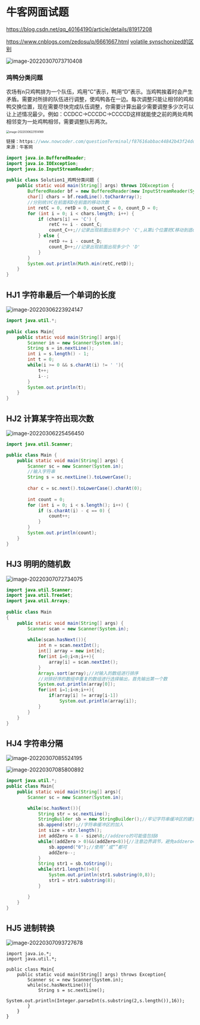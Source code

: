 # 牛客网面试题

https://blog.csdn.net/qq_40164190/article/details/81917208



https://www.cnblogs.com/zedosu/p/6661667.html [volatile synschonized的区别](http://www.cnblogs.com/gaoteng/p/4238482.html)



![image-20220307073710408](%E5%8D%8E%E4%B8%BA%E6%9C%BA%E8%AF%95.assets/image-20220307073710408.png)

### 鸡鸭分类问题

农场有n只鸡鸭排为一个队伍，鸡用“C”表示，鸭用“D”表示。当鸡鸭挨着时会产生矛盾。需要对所排的队伍进行调整，使鸡鸭各在一边。每次调整只能让相邻的鸡和鸭交换位置，现在需要尽快完成队伍调整，你需要计算出最少需要调整多少次可以让上述情况最少。例如：CCDCC->CCCDC->CCCCD这样就能使之前的两处鸡鸭相邻变为一处鸡鸭相邻，需要调整队形两次。  

<img src="%E5%8D%8E%E4%B8%BA%E6%9C%BA%E8%AF%95.assets/image-20220306221514169.png" alt="image-20220306221514169" style="zoom:50%;" />



```java
链接：https://www.nowcoder.com/questionTerminal/f87616abbac44842b43f24ddd3cf49e8
来源：牛客网

import java.io.BufferedReader;
import java.io.IOException;
import java.io.InputStreamReader;
 
public class Solution1_鸡鸭分类问题 {
    public static void main(String[] args) throws IOException {
        BufferedReader bf = new BufferedReader(new InputStreamReader(System.in));
        char[] chars = bf.readLine().toCharArray();
        //分别统计C在前面和D在前面的移动次数
        int retC = 0, retD = 0, count_C = 0, count_D = 0;
        for (int i = 0; i < chars.length; i++) {
            if (chars[i] == 'C') {
                retC += i - count_C;
                count_C++;//记录出现前面出现多少个 'C',从第i个位置把C移动到底count_c个位置需要移动 i - count_c次
            } else {
                retD += i - count_D;
                count_D++;//记录出现前面出现多少个 'D'
            }
        }
        System.out.println(Math.min(retC,retD));
    }
}
```

## **HJ1** **字符串最后一个单词的长度**

![image-20220306223924147](%E5%8D%8E%E4%B8%BA%E6%9C%BA%E8%AF%95.assets/image-20220306223924147.png)

```java
import java.util.*;
 
public class Main{
    public static void main(String[] args){
        Scanner in = new Scanner(System.in);
        String s = in.nextLine();
        int i = s.length() - 1;
        int t = 0;
        while(i >= 0 && s.charAt(i) != ' '){
            t++;
            i--;
        }
        System.out.println(t);
    }
}
```

## **HJ2** **计算某字符出现次数**

![image-20220306225456450](%E5%8D%8E%E4%B8%BA%E6%9C%BA%E8%AF%95.assets/image-20220306225456450.png)

```java
import java.util.Scanner;

public class Main {
    public static void main(String[] args) {
        Scanner sc = new Scanner(System.in);
        //输入字符串
        String s = sc.nextLine().toLowerCase();
        
        char c = sc.next().toLowerCase().charAt(0);
        
        int count = 0;
        for (int i = 0; i < s.length(); i++) {
            if (s.charAt(i) - c == 0) {
                count++;
            }
        }
        System.out.println(count);
    }
}
```

## **HJ3** **明明的随机数**

![image-20220307072734075](%E5%8D%8E%E4%B8%BA%E6%9C%BA%E8%AF%95.assets/image-20220307072734075.png)

```java
import java.util.Scanner;
import java.util.TreeSet;
import java.util.Arrays;
 
public class Main
{
    public static void main(String[] args) {
        Scanner scan = new Scanner(System.in);
        
        while(scan.hasNext()){
            int n = scan.nextInt();
            int[] array = new int[n];
            for(int i=0;i<n;i++){
                array[i] = scan.nextInt();
            }
            Arrays.sort(array);//对输入的数组进行排序
            //对排好序的数组中重复的数组进行选择输出，首先输出第一个数
            System.out.println(array[0]);
            for(int i=1;i<n;i++){
                if(array[i] != array[i-1])
                    System.out.println(array[i]);
            }
        }
    }
}
```

## **HJ4** **字符串分隔**

![image-20220307085524195](%E5%8D%8E%E4%B8%BA%E6%9C%BA%E8%AF%95.assets/image-20220307085524195.png)

![image-20220307085800892](%E5%8D%8E%E4%B8%BA%E6%9C%BA%E8%AF%95.assets/image-20220307085800892.png)

```java
import java.util.*;
public class Main{
    public static void main(String[] args){
        Scanner sc = new Scanner(System.in);

        while(sc.hasNext()){
            String str = sc.nextLine();
            StringBuilder sb = new StringBuilder();//牢记字符串缓冲区的建立语法
            sb.append(str);//字符串缓冲区的加入
            int size = str.length();
            int addZero = 8 - size%8;//addzero的可能值包括8
            while((addZero > 0)&&(addZero<8)){//注意边界调节，避免addzero=8
                sb.append("0");//使用‘’或“”都可
                addZero--;
            }
            String str1 = sb.toString();
            while(str1.length()>0){
                System.out.println(str1.substring(0,8));
                str1 = str1.substring(8);
            }

        }
    }
}


```

## **HJ5** **进制转换**

![image-20220307093727678](%E5%8D%8E%E4%B8%BA%E6%9C%BA%E8%AF%95.assets/image-20220307093727678.png)

```
import java.io.*;
import java.util.*;

public class Main{
    public static void main(String[] args) throws Exception{
        Scanner sc = new Scanner(System.in);
        while(sc.hasNextLine()){
            String s = sc.nextLine();
            System.out.println(Integer.parseInt(s.substring(2,s.length()),16));
        }
    }
}
```

